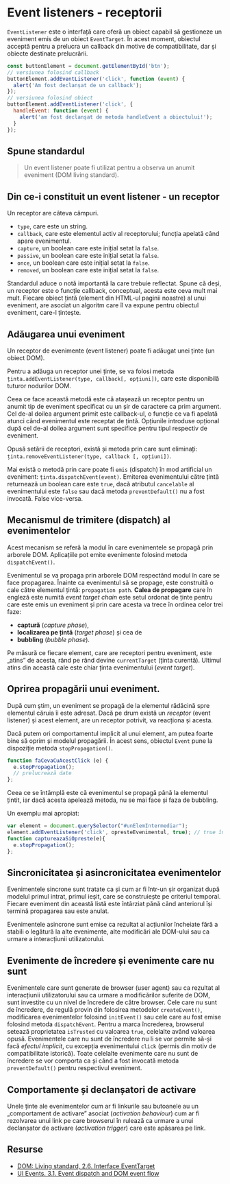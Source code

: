 # Event listeners - receptorii

`EventListener` este o interfață care oferă un obiect capabil să gestioneze un eveniment emis de un obiect `EventTarget`. În acest moment, obiectul acceptă pentru a prelucra un callback din motive de compatibilitate, dar și obiecte destinate prelucrării.

```javascript
const buttonElement = document.getElementById('btn');
// versiunea folosind callback
buttonElement.addEventListener('click', function (event) {
  alert('Am fost declanșat de un callback');
});
// versiunea folosind obiect
buttonElement.addEventListener('click', {
  handleEvent: function (event) {
    alert('am fost declanșat de metoda handleEvent a obiectului!');
  }
});
```

## Spune standardul

> Un event listener poate fi utilizat pentru a observa un anumit eveniment (DOM living standard).

## Din ce-i constituit un event listener - un receptor

Un receptor are câteva câmpuri.

-   `type`, care este un string.
-   `callback`, care este elementul activ al receptorului; funcția apelată când apare evenimentul.
-   `capture`, un boolean care este inițial setat la `false`.
-   `passive`, un boolean care este inițial setat la `false`.
-   `once`, un boolean care este inițial setat la `false`.
-   `removed`, un boolean care este inițial setat la `false`.

Standardul aduce o notă importantă la care trebuie reflectat. Spune că deși, un receptor este o funcție callback, conceptual, acesta este ceva mult mai mult. Fiecare obiect țintă (element din HTML-ul paginii noastre) al unui eveniment, are asociat un algoritm care îl va expune pentru obiectul eveniment, care-l țintește.

## Adăugarea unui eveniment

Un receptor de evenimente (event listener) poate fi adăugat unei ținte (un obiect DOM).

Pentru a adăuga un receptor unei ținte, se va folosi metoda `ținta.addEventListener(type, callback[, opțiuni])`, care este disponibilă tuturor nodurilor DOM.

Ceea ce face această metodă este că atașează un receptor pentru un anumit tip de eveniment specificat cu un șir de caractere ca prim argument. Cel de-al doilea argument primit este callback-ul, o funcție ce va fi apelată atunci când evenimentul este receptat de țintă. Opțiunile introduse opțional după cel de-al doilea argument sunt specifice pentru tipul respectiv de eveniment.

Opusă setării de receptori, există și metoda prin care sunt eliminați: `ținta.removeEventListener(type, callback [, opțiuni])`.

Mai există o metodă prin care poate fi `emis` (dispatch) în mod artificial un eveniment: `ținta.dispatchEvent(event)`. Emiterea evenimentului către țintă returnează un boolean care este `true`, dacă atributul `cancelable` al evenimentului este `false` sau dacă metoda `preventDefault()` nu a fost invocată. False vice-versa.

## Mecanismul de trimitere (dispatch) al evenimentelor

Acest mecanism se referă la modul în care evenimentele se propagă prin arborele DOM. Aplicațiile pot emite evenimente folosind metoda `dispatchEvent()`.

Evenimentul se va propaga prin arborele DOM respectând modul în care se face propagarea. Înainte ca evenimentul să se propage, este construită o cale către elementul țintă: `propagation path`. **Calea de propagare** care în engleză este numită *event target chain* este setul ordonat de ținte pentru care este emis un eveniment și prin care acesta va trece în ordinea celor trei faze:

-   **captură** (*capture phase*),
-   **localizarea pe țintă** (*target phase*) și cea de
-   **bubbling** (*bubble phase*).

Pe măsură ce fiecare element, care are receptori pentru eveniment, este „atins” de acesta, rând pe rând devine `currentTarget` (ținta curentă). Ultimul atins din această cale este chiar ținta evenimentului (*event target*).

## Oprirea propagării unui eveniment.

După cum știm, un eveniment se propagă de la elementul rădăcină spre elementul căruia îi este adresat. Dacă pe drum există un *receptor* (event listener) și acest element, are un receptor potrivit, va reacționa și acesta.

Dacă putem ori comportamentul implicit al unui element, am putea foarte bine să oprim și modelul propagării. În acest sens, obiectul `Event` pune la dispoziție metoda `stopPropagation()`.

```javascript
function faCevaCuAcestClick (e) {
  e.stopPropagation();
  // prelucrează date
};
```

Ceea ce se întâmplă este că evenimentul se propagă până la elementul țintit, iar dacă acesta apelează metoda, nu se mai face și faza de bubbling.

Un exemplu mai apropiat:

```javascript
var element = document.querySelector("#unElemIntermediar");
element.addEventListener('click', opresteEvenimentul, true); // true înseamnă să capturezi evenimentul
function captureazaSiOpreste(e){
  e.stopPropagation();
};
```

## Sincronicitatea și asincronicitatea evenimentelor

Evenimentele sincrone sunt tratate ca și cum ar fi într-un șir organizat după modelul primul intrat, primul ieșit, care se construiește pe criteriul temporal. Fiecare eveniment din această listă este întârziat pănă când anteriorul își termină propagarea sau este anulat.

Evenimentele asincrone sunt emise ca rezultat al acțiunilor încheiate fără a stabili o legătură la alte evenimente, alte modificări ale DOM-ului sau ca urmare a interacțiunii utilizatorului.

## Evenimente de încredere și evenimente care nu sunt

Evenimentele care sunt generate de browser (user agent) sau ca rezultat al interacțiunii utilizatorului sau ca urmare a modificărilor suferite de DOM, sunt investite cu un nivel de încredere de către browser. Cele care nu sunt de încredere, de regulă provin din folosirea metodelor `createEvent()`, modificarea evenimentelor folosind `initEvent()` sau cele care au fost emise folosind metoda `dispatchEvent`. Pentru a marca încrederea, browserul setează proprietatea `isTrusted` cu valoarea `true`, celelalte având valoarea opusă. Evenimentele care nu sunt de încredere nu li se vor permite să-și facă *efectul implicit*, cu excepția evenimentului `click` (permis din motiv de compatibilitate istorică). Toate celelalte evenimente care nu sunt de încredere se vor comporta ca și când a fost invocată metoda `preventDefault()` pentru respectivul eveniment.

## Comportamente și declanșatori de activare

Unele ținte ale evenimentelor cum ar fi linkurile sau butoanele au un „comportament de activare” asociat (*activation behaviour*) cum ar fi rezolvarea unui link pe care browserul în rulează ca urmare a unui declanșator de activare (*activation trigger*) care este apăsarea pe link.

## Resurse

- [DOM: Living standard, 2.6. Interface EventTarget](https://dom.spec.whatwg.org/#concept-event-listener)
- [UI Events. 3.1. Event dispatch and DOM event flow](https://www.w3.org/TR/DOM-Level-3-Events/#event-flow)

